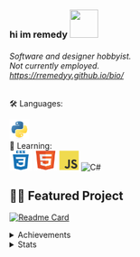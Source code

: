 ### hi im remedy <img src="https://media.tenor.com/uYpmkAGo-EgAAAAd/clash-royale.gif" width=50 height=50>
###### Software and designer hobbyist. <br> Not currently employed. <br> https://rremedyy.github.io/bio/

🛠 Languages:
<div>
  <img src="https://github.com/devicons/devicon/blob/master/icons/python/python-original.svg" title="Python" alt="Python" width="35">
<div>
🧠 Learning:
</div>
  <img src="https://github.com/devicons/devicon/blob/master/icons/css3/css3-plain-wordmark.svg"  title="CSS3" alt="CSS" width="40" height="35"/>
  <img src="https://github.com/devicons/devicon/blob/master/icons/html5/html5-original.svg" title="HTML5" alt="HTML" width="40" height="35"/>
  <img src="https://github.com/devicons/devicon/blob/master/icons/javascript/javascript-original.svg" title="JavaScript" alt="JavaScript" width="35">
  <img src="https://github.com/devicons/devicon/blob/master/icons/javascript/csharp-original.svg" title="C#" alt="C#" width="35">
</div>

## 👨‍💻 Featured Project

[![Readme Card](https://github-readme-stats.vercel.app/api/pin/?username=rremedyy&repo=note-saver&theme=dark)](https://github.com/rremedyy/note-saver)

<details>
<summary>
  Achievements
</summary>
<br>
  
  ![Metrics](https://metrics.lecoq.io/rremedyy?template=classic&base.header=0&base.activity=0&base.community=0&base.repositories=0&base.metadata=0&achievements=1&achievements.threshold=C&achievements.secrets=true&achievements.display=compact&achievements.limit=0&config.timezone=America%2FNew_York)
</details>

<details>
<summary>
  Stats
</summary>
<br>
  
  [![Remedy's GitHub stats](https://github-readme-stats.vercel.app/api?username=rremedyy&show_icons=true&theme=dark)]
</details>
